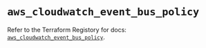 # `aws_cloudwatch_event_bus_policy`

Refer to the Terraform Registory for docs: [`aws_cloudwatch_event_bus_policy`](https://www.terraform.io/docs/providers/aws/r/cloudwatch_event_bus_policy).
